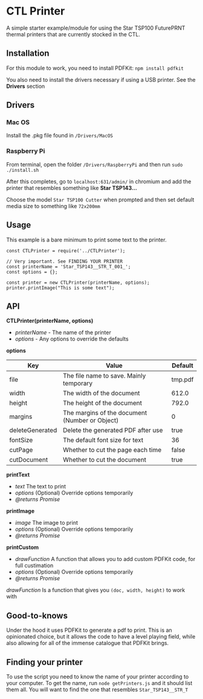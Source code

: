 # CTL Printer

A simple starter example/module for using the Star TSP100 FuturePRNT thermal printers that are currently stocked in the CTL.

## Installation

For this module to work, you need to install PDFKit: `npm install pdfkit`

You also need to install the drivers necessary if using a USB printer. See the **Drivers** section

## Drivers

### Mac OS

Install the .pkg file found in `/Drivers/MacOS`

### Raspberry Pi

From terminal, open the folder `/Drivers/RaspberryPi` and then run `sudo ./install.sh`

After this completes, go to `localhost:631/admin/` in chromium and add the printer that resembles something like **Star TSP143...**

Choose the model `Star TSP100 Cutter` when prompted and then set default media size to something like `72x200mm`

## Usage

This example is a bare minimum to print some text to the printer.

```
const CTLPrinter = require('../CTLPrinter');

// Very important. See FINDING YOUR PRINTER
const printerName = 'Star_TSP143__STR_T_001_';
const options = {};

const printer = new CTLPrinter(printerName, options);
printer.printImage("This is some text");
```

## API

**CTLPrinter(printerName, options)**
- *printerName* - The name of the printer
- *options* - Any options to override the defaults

**options**

| Key             | Value                                          | Default |
|-----------------|------------------------------------------------|---------|
| file            | The file name to save. Mainly temporary        | tmp.pdf |
| width           | The width of the document                      | 612.0   |
| height          | The height of the document                     | 792.0   |
| margins         | The margins of the document (Number or Object) | 0       |
| deleteGenerated | Delete the generated PDF after use             | true    |
| fontSize        | The default font size for text                 | 36      |
| cutPage         | Whether to cut the page each time              | false   |
| cutDocument     | Whether to cut the document                    | true    |


**printText**
- *text* The text to print
- *options* (Optional) Override options temporarily
- *@returns Promise*

**printImage**
- *image* The image to print
- *options* (Optional) Override options temporarily
- *@returns Promise*

**printCustom**
- *drawFunction* A function that allows you to add custom PDFKit code, for full custimation
- *options* (Optional) Override options temporarily
- *@returns Promise*

*drawFunction* Is a function that gives you `(doc, width, height)` to work with


## Good-to-knows

Under the hood it uses PDFKit to generate a pdf to print. This is an opinionated choice, but it allows the code to have a level playing field, while also allowing for all of the immense catalogue that PDFKit brings.

## Finding your printer

To use the script you need to know the name of your printer according to your computer. To get the name, run `node getPrinters.js` and it should list them all. You will want to find the one that resembles `Star_TSP143__STR_T`